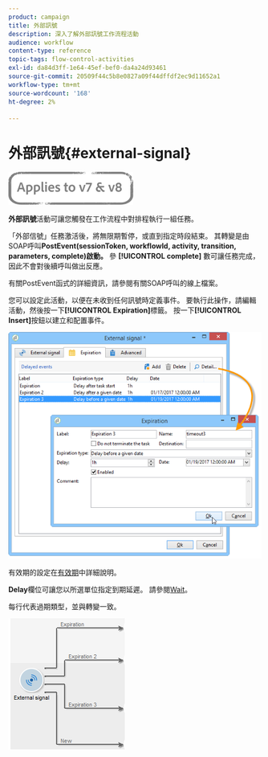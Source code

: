 ```yaml
---
product: campaign
title: 外部訊號
description: 深入了解外部訊號工作流程活動
audience: workflow
content-type: reference
topic-tags: flow-control-activities
exl-id: da84d3ff-1e64-45ef-bef0-da4a24d93461
source-git-commit: 20509f44c5b8e0827a09f44dffdf2ec9d11652a1
workflow-type: tm+mt
source-wordcount: '168'
ht-degree: 2%

---
```


# 外部訊號{#external-signal}

![](../../assets/common.svg)

**外部訊號**&#x200B;活動可讓您觸發在工作流程中對排程執行一組任務。

「外部信號」任務激活後，將無限期暫停，或直到指定時段結束。 其轉變是由SOAP呼叫&#x200B;**PostEvent(sessionToken, workflowId, activity, transition, parameters, complete)啟動。** 參 **[!UICONTROL complete]** 數可讓任務完成，因此不會對後續呼叫做出反應。

有關PostEvent函式的詳細資訊，請參閱有關SOAP呼叫的線上檔案。

您可以設定此活動，以便在未收到任何訊號時定義事件。 要執行此操作，請編輯活動，然後按一下&#x200B;**[!UICONTROL Expiration]**&#x200B;標籤。 按一下&#x200B;**[!UICONTROL Insert]**&#x200B;按鈕以建立和配置事件。

![](assets/edit_signal.png)

有效期的設定在[有效期](defining-approvals.md)中詳細說明。

**Delay**&#x200B;欄位可讓您以所選單位指定到期延遲。 請參閱[Wait](wait.md)。

每行代表過期類型，並與轉變一致。

![](assets/external_sign_diag.png)
